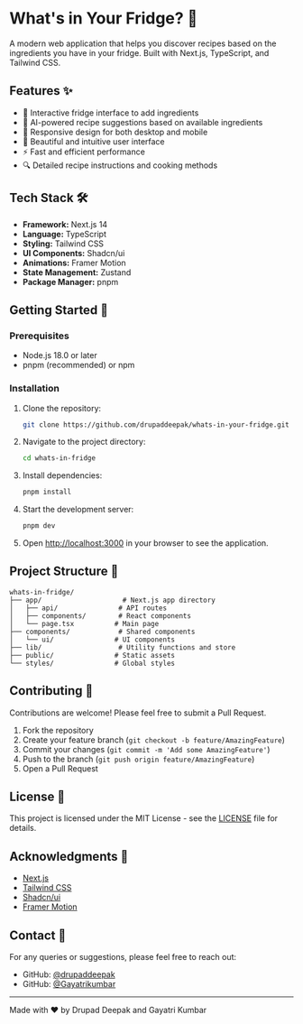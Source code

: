 # What's in Your Fridge? 🍎

A modern web application that helps you discover recipes based on the ingredients you have in your fridge. Built with Next.js, TypeScript, and Tailwind CSS.

## Features ✨

- 🎯 Interactive fridge interface to add ingredients
- 🍳 AI-powered recipe suggestions based on available ingredients
- 📱 Responsive design for both desktop and mobile
- 🎨 Beautiful and intuitive user interface
- ⚡ Fast and efficient performance
- 🔍 Detailed recipe instructions and cooking methods

## Tech Stack 🛠

- **Framework:** Next.js 14
- **Language:** TypeScript
- **Styling:** Tailwind CSS
- **UI Components:** Shadcn/ui
- **Animations:** Framer Motion
- **State Management:** Zustand
- **Package Manager:** pnpm

## Getting Started 🚀

### Prerequisites

- Node.js 18.0 or later
- pnpm (recommended) or npm

### Installation

1. Clone the repository:
   ```bash
   git clone https://github.com/drupaddeepak/whats-in-your-fridge.git
   ```

2. Navigate to the project directory:
   ```bash
   cd whats-in-fridge
   ```

3. Install dependencies:
   ```bash
   pnpm install
   ```

4. Start the development server:
   ```bash
   pnpm dev
   ```

5. Open [http://localhost:3000](http://localhost:3000) in your browser to see the application.

## Project Structure 📁

```
whats-in-fridge/
├── app/                    # Next.js app directory
│   ├── api/               # API routes
│   ├── components/        # React components
│   └── page.tsx          # Main page
├── components/            # Shared components
│   └── ui/               # UI components
├── lib/                   # Utility functions and store
├── public/               # Static assets
└── styles/               # Global styles
```

## Contributing 🤝

Contributions are welcome! Please feel free to submit a Pull Request.

1. Fork the repository
2. Create your feature branch (`git checkout -b feature/AmazingFeature`)
3. Commit your changes (`git commit -m 'Add some AmazingFeature'`)
4. Push to the branch (`git push origin feature/AmazingFeature`)
5. Open a Pull Request

## License 📝

This project is licensed under the MIT License - see the [LICENSE](LICENSE) file for details.

## Acknowledgments 🙏

- [Next.js](https://nextjs.org/)
- [Tailwind CSS](https://tailwindcss.com/)
- [Shadcn/ui](https://ui.shadcn.com/)
- [Framer Motion](https://www.framer.com/motion/)

## Contact 📧

For any queries or suggestions, please feel free to reach out:

- GitHub: [@drupaddeepak](https://github.com/drupaddeepak)
- GitHub: [@Gayatrikumbar](https://github.com/Gayatrikumbar)

---

Made with ❤️ by Drupad Deepak and Gayatri Kumbar 